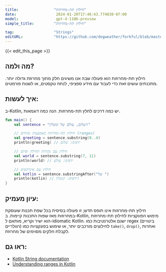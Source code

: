 ```yaml
---
title:                "חילוץ תת-מחרוזות"
date:                  2024-01-20T17:46:43.774830-07:00
model:                 gpt-4-1106-preview
simple_title:         "חילוץ תת-מחרוזות"

tag:                  "Strings"
editURL:              "https://github.com/dogweather/forkful/blob/master/content/he/kotlin/extracting-substrings.md"
---
```


{{< edit_this_page >}}

## מה ולמה?
חילוץ תת-מחרוזות הוא פעולה שבה אנו משיגים חלק מתוך מחרוזת גדולה יותר. מתכנתים עושים זאת כדי לעבוד עם מידע ספציפי, לנתח טקסטים, או לשנות פורמטים.

## איך לעשות:
ב-Kotlin, יש כמה דרכים לחלץ תת-מחרוזות. הנה כמה דוגמאות.

```Kotlin
fun main() {
    val sentence = "שלום, עולם של קוטלין!"

    // חילוץ תת-מחרוזת באמצעות טווחים (ranges) 
    val greeting = sentence.substring(0..4)
    println(greeting) // ידפיס: שלום

    // חילוץ עם נקודות תחילה וסיום
    val world = sentence.substring(7, 11)
    println(world) // ידפיס: עולם

    // חילוץ עם אינדקסים
    val kotlin = sentence.substringAfter("של ")
    println(kotlin) // ידפיס: קוטלין!
}
```

## עיון מעמיק:
חילוץ תת-מחרוזות אינו תופס חדש; זו פעולה בסיסית בכל שפת תכנות שעוסקת במחרוזות מאז שפות התכנות קיימות. ב-Kotlin, מימוש הפונקציות לחילוץ תת-מחרוזות הוא ישיר וקריא, מותאם ל-idiomatic Kotlin. ישנם אלטרנטיבות כמו regex (ביטויים רגולריים) לחילוצים מורכבים יותר, או שימוש בפונקציות כמו `take()`, `drop()`, ואחרות לקבלת חלקים מסוימים של מחרוזת.

## ראו גם:
- [Kotlin String documentation](https://kotlinlang.org/api/latest/jvm/stdlib/kotlin/-string/)
- [Understanding ranges in Kotlin](https://kotlinlang.org/docs/ranges.html)
